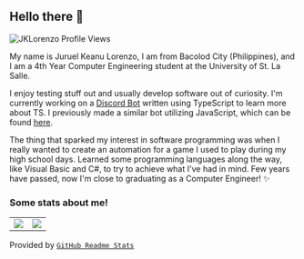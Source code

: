 ## Hello there 👋

<img src="https://komarev.com/ghpvc/?username=JKLorenzo" alt="JKLorenzo Profile Views" />

My name is Juruel Keanu Lorenzo, I am from Bacolod City (Philippines), and I am
a 4th Year Computer Engineering student at the University of St. La Salle.

I enjoy testing stuff out and usually develop software out of curiosity. 
I'm currently working on a [Discord Bot] written using TypeScript to learn more about TS.
I previously made a similar bot utilizing JavaScript, which can be found [here].

The thing that sparked my interest in software programming was when I really wanted to create 
an automation for a game I used to play during my high school days. Learned some programming 
languages along the way, like Visual Basic and C#, to try to achieve what I've had in mind. 
Few years have passed, now I'm close to graduating as a Computer Engineer! ✨

### Some stats about me! 

<table>
  <tr>
    <td align="center" style="padding=0;width=50%;">
      <img align="center" style="padding=0;" src="https://github-readme-stats.vercel.app/api/?username=JKLorenzo&show_icons=true&title_color=4F8CC9&text_color=9f9f9f&bg_color=00000000&hide_border=true&icon_color=4F8CC9&hide_title=true&count_private=true&include_all_commits=true" />
    </td>
    <td align="center" style="padding=0;width=50%;">
      <img align="center" style="padding=0;" src="https://github-readme-stats.vercel.app/api/top-langs/?username=JKLorenzo&layout=compact&show_icons=true&title_color=4F8CC9&text_color=9f9f9f&bg_color=00000000&hide_border=true&icon_color=00000000&count_private=true&langs_count=6" />
    </td>
  </tr>
</table>

Provided by [`GitHub Readme Stats`]

[Discord]:               https://discord.com
[Discord Bot]:           https://github.com/JKLorenzo/Parallax
[here]:                  https://github.com/JKLorenzo/Quarantine-Gaming
[`GitHub Readme Stats`]: https://github.com/anuraghazra/github-readme-stats
